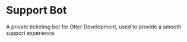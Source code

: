 # Support Bot

A private ticketing bot for Otter Development, used to provide a smooth support experience.

